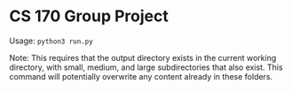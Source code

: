 # CS 170 Group Project

Usage: `python3 run.py`

Note: This requires that the output directory exists in the current working directory, with small, medium, and large subdirectories that also exist. This command will potentially overwrite any content already in these folders.
